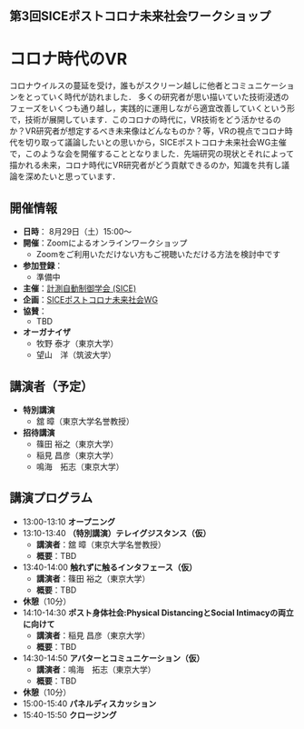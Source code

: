 ## 第3回SICEポストコロナ未来社会ワークショップ
# コロナ時代のVR

コロナウイルスの蔓延を受け，誰もがスクリーン越しに他者とコミュニケーションをとっていく時代が訪れました．
多くの研究者が思い描いていた技術浸透のフェーズをいくつも通り越し，実践的に運用しながら適宜改善していくという形で，技術が展開しています．このコロナの時代に，VR技術をどう活かせるのか？VR研究者が想定するべき未来像はどんなものか？等，VRの視点でコロナ時代を切り取って議論したいとの思いから，SICEポストコロナ未来社会WG主催で，このような会を開催することとなりました．先端研究の現状とそれによって描かれる未来，コロナ時代にVR研究者がどう貢献できるのか，知識を共有し議論を深めたいと思っています．

## 開催情報
- **日時**： 8月29日（土）15:00〜
- **開催**：Zoomによるオンラインワークショップ
  - Zoomをご利用いただけない方もご視聴いただける方法を検討中です
- **参加登録**：
  - 準備中
- **主催**：[計測自動制御学会 (SICE)](https://www.sice.jp)
- **企画**：[SICEポストコロナ未来社会WG](https://postcorona-sice.github.io/index_jp.html)
- **協賛**：
  - TBD
- **オーガナイザ**
  - 牧野 泰才（東京大学）
  - 望山　洋（筑波大学）

## 講演者（予定）
- **特別講演**
  - 舘 暲（東京大学名誉教授）　
- **招待講演**  
  - 篠田 裕之（東京大学）
  - 稲見 昌彦（東京大学）
  - 鳴海　拓志（東京大学）

## 講演プログラム
- 13:00-13:10 **オープニング**
- 13:10-13:40 **（特別講演）テレイグジスタンス（仮）**
  - **講演者**：舘 暲（東京大学名誉教授）
  - **概要**：TBD
- 13:40-14:00 **触れずに触るインタフェース（仮）**
  - **講演者**：篠田 裕之（東京大学）
  - **概要**：TBD
- **休憩**（10分）
- 14:10-14:30 **ポスト身体社会:Physical DistancingとSocial Intimacyの両立に向けて**
  - **講演者**：稲見 昌彦（東京大学）
  - **概要**：TBD
- 14:30-14:50 **アバターとコミュニケーション（仮）**
  - **講演者**：鳴海　拓志（東京大学）
  - **概要**：TBD 　
- **休憩**（10分）
- 15:00-15:40 **パネルディスカッション**
- 15:40-15:50 **クロージング**
